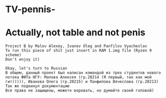 # TV-pennis-
# Actually, not table and not penis
	Project B by Malov Alexey, Ivanov Oleg and Panfilov Vyacheslav
	To run this piece of shit just insert in RAM 1.img file (Ryzen 9 scheme)
	Don't enjoy it)
	
	Okay, let's turn to Russian
	В общем, данный проект был написан командой из трех студентов нового потока ФИТа НГУ: Малова Алексея (гр.20214 (Я первый, так как мой гит))))), Иванова Олега (гр.20215) и Панфилова Вячеслава (гр.20213)
	Так же подкинул документацию
	Все права не защищены, можете воровать, но думайте своей головой)
	
